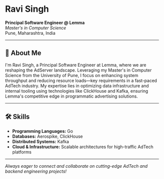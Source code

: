 # Ravi Singh

**Principal Software Engineer @ Lemma**  
_Master's in Computer Science_  
Pune, Maharashtra, India

---

## 👋 About Me

I'm Ravi Singh, a Principal Software Engineer at Lemma, where we are reshaping the AdServer landscape. Leveraging my Master's in Computer Science from the University of Pune, I focus on enhancing system throughput and reducing resource loads—key requirements in a fast-paced AdTech industry. My expertise lies in optimizing data infrastructure and internal tooling using technologies like ClickHouse and Kafka, ensuring Lemma's competitive edge in programmatic advertising solutions.

---

## 🛠️ Skills

- **Programming Languages:** Go
- **Databases:** Aerospike, ClickHouse
- **Distributed Systems:** Kafka
- **Cloud & Infrastructure:** Scalable architectures for high-traffic AdTech platforms
---

_Always eager to connect and collaborate on cutting-edge AdTech and backend engineering projects!_
